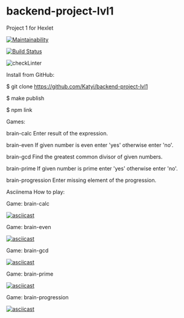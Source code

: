 # backend-project-lvl1
Project 1 for Hexlet

[![Maintainability](https://api.codeclimate.com/v1/badges/f0bad79592362a3ecc38/maintainability)](https://codeclimate.com/github/Katyi/backend-project-lvl1/maintainability)

[![Build Status](https://travis-ci.com/Katyi/backend-project-lvl1.svg?branch=master)](https://travis-ci.com/Katyi/backend-project-lvl1)

![checkLinter](https://github.com/Katyi/backend-project-lvl1/workflows/checkLinter/badge.svg)


Install from GitHub:

$ git clone https://github.com/Katyi/backend-project-lvl1

$ make publish

$ npm link


Games:

brain-calc
Enter result of the expression.

brain-even
If given number is even enter 'yes' otherwise enter 'no'.

brain-gcd
Find the greatest common divisor of given numbers.

brain-prime
If given number is prime enter 'yes' otherwise enter 'no'.

brain-progression
Enter missing element of the progression.

Asciinema
How to play:

Game: brain-calc

[![asciicast](https://asciinema.org/a/pJsFbwvBulD9IsAUv741svyAU.svg)](https://asciinema.org/a/pJsFbwvBulD9IsAUv741svyAU)

Game: brain-even

[![asciicast](https://asciinema.org/a/kKfkB0W5IjO8sDFSmGFGx9jFc.svg)](https://asciinema.org/a/kKfkB0W5IjO8sDFSmGFGx9jFc)

Game: brain-gcd

[![asciicast](https://asciinema.org/a/LJ6v60mOgj0QndhRUMBcmVhUF.svg)](https://asciinema.org/a/LJ6v60mOgj0QndhRUMBcmVhUF)

Game: brain-prime

[![asciicast](https://asciinema.org/a/U9pCeGumrYSeCGeB3UvJ1RBxx.svg)](https://asciinema.org/a/U9pCeGumrYSeCGeB3UvJ1RBxx)

Game: brain-progression

[![asciicast](https://asciinema.org/a/bP3goChKYDrllRdEUBFLxGswl.svg)](https://asciinema.org/a/bP3goChKYDrllRdEUBFLxGswl)
